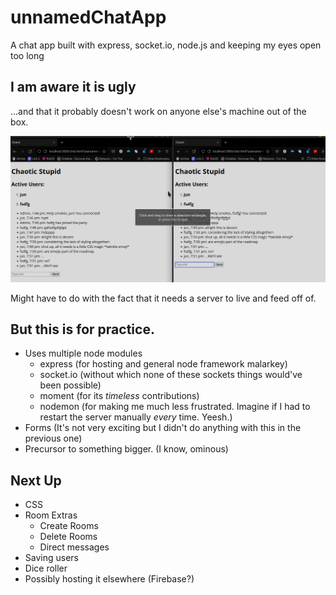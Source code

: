 # unnamedChatApp
A chat app built with express, socket.io, node.js and keeping my eyes open too long
## I am aware it is ugly
...and that it probably doesn't work on anyone else's machine out of the box.

![This text means I can't link shit](public/assets/screenie.png)

Might have to do with the fact that it needs a server to live and feed off of.
## But this is for practice.
- Uses multiple node modules 
  - express (for hosting and general node framework malarkey)
  - socket.io (without which none of these sockets things would've been possible)
  - moment (for its *timeless* contributions)
  - nodemon (for making me much less frustrated. Imagine if I had to restart the server manually *every* time. Yeesh.)
- Forms (It's not very exciting but I didn't do anything with this in the previous one)
- Precursor to something bigger. (I know, ominous)
## Next Up
- CSS 
- Room Extras
  - Create Rooms
  - Delete Rooms
  - Direct messages
- Saving users
- Dice roller
- Possibly hosting it elsewhere (Firebase?)
